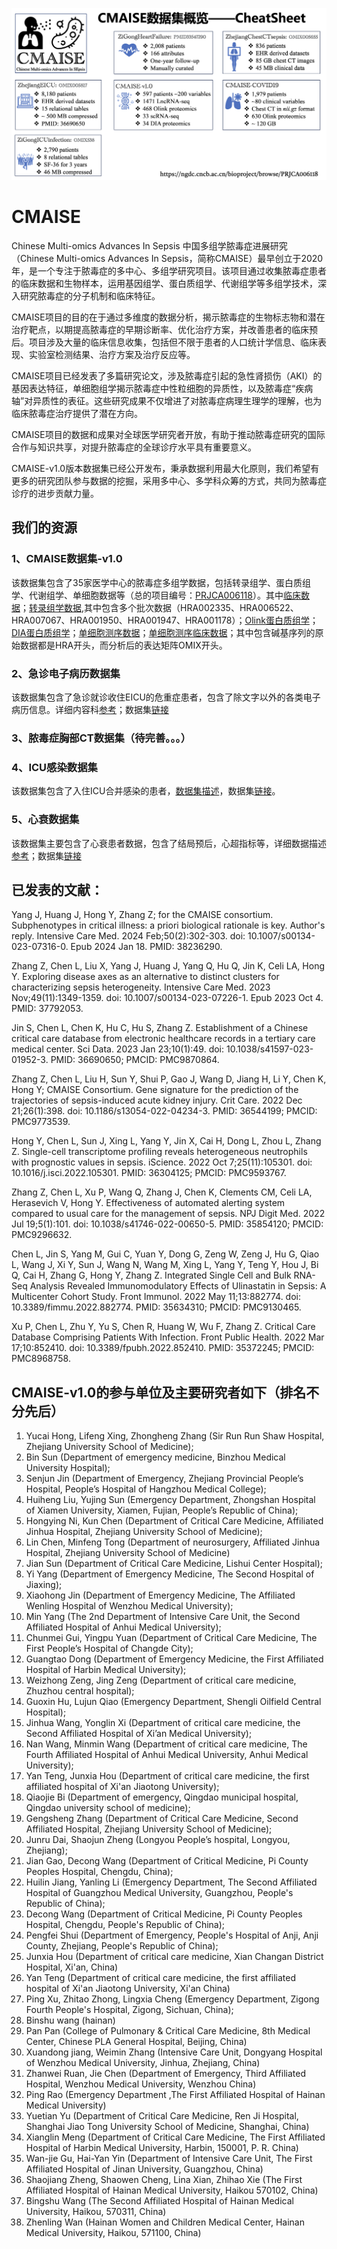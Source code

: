 
![Alt text](/Screenshot%202024-05-26%20at%2008.05.04.png)

# CMAISE

Chinese Multi-omics Advances In Sepsis
中国多组学脓毒症进展研究（Chinese Multi-omics Advances In Sepsis，简称CMAISE）最早创立于2020年，是一个专注于脓毒症的多中心、多组学研究项目。该项目通过收集脓毒症患者的临床数据和生物样本，运用基因组学、蛋白质组学、代谢组学等多组学技术，深入研究脓毒症的分子机制和临床特征。

CMAISE项目的目的在于通过多维度的数据分析，揭示脓毒症的生物标志物和潜在治疗靶点，以期提高脓毒症的早期诊断率、优化治疗方案，并改善患者的临床预后。项目涉及大量的临床信息收集，包括但不限于患者的人口统计学信息、临床表现、实验室检测结果、治疗方案及治疗反应等。

CMAISE项目已经发表了多篇研究论文，涉及脓毒症引起的急性肾损伤（AKI）的基因表达特征，单细胞组学揭示脓毒症中性粒细胞的异质性，以及脓毒症“疾病轴”对异质性的表征。这些研究成果不仅增进了对脓毒症病理生理学的理解，也为临床脓毒症治疗提供了潜在方向。

CMAISE项目的数据和成果对全球医学研究者开放，有助于推动脓毒症研究的国际合作与知识共享，对提升脓毒症的全球诊疗水平具有重要意义。

CMAISE-v1.0版本数据集已经公开发布，秉承数据利用最大化原则，我们希望有更多的研究团队参与数据的挖掘，采用多中心、多学科众筹的方式，共同为脓毒症诊疗的进步贡献力量。

## 我们的资源
### 1、CMAISE数据集-v1.0
该数据集包含了35家医学中心的脓毒症多组学数据，包括转录组学、蛋白质组学、代谢组学、单细胞数据等（总的项目编号：[PRJCA006118](https://ngdc.cncb.ac.cn/bioproject/browse/PRJCA006118)）。其中[临床数据](https://ngdc.cncb.ac.cn/omix/release/OMIX005606)；[转录组学数据](https://ngdc.cncb.ac.cn/gsa-human/browse/HRA002335),其中包含多个批次数据（HRA002335、HRA006522、HRA007067、HRA001950、HRA001947、HRA001178）；[Olink蛋白质组学](https://ngdc.cncb.ac.cn/omix/release/OMIX006238)；[DIA蛋白质组学](https://ngdc.cncb.ac.cn/omix/release/OMIX005608)；[单细胞测序数据](https://ngdc.cncb.ac.cn/omix/release/OMIX005600)；[单细胞测序临床数据](https://ngdc.cncb.ac.cn/omix/release/OMIX005601)；其中包含碱基序列的原始数据都是HRA开头，而分析后的表达矩阵OMIX开头。
### 2、急诊电子病历数据集
该数据集包含了急诊就诊收住EICU的危重症患者，包含了除文字以外的各类电子病历信息。详细内容科[参考](https://www.nature.com/articles/s41597-023-01952-3)；数据集[链接](https://ngdc.cncb.ac.cn/omix/release/OMIX005817)
### 3、脓毒症胸部CT数据集（待完善。。。）
### 4、ICU感染数据集
该数据集包含了入住ICU合并感染的患者，[数据集描述](https://www.frontiersin.org/journals/public-health/articles/10.3389/fpubh.2022.852410/full)，数据集[链接](https://ngdc.cncb.ac.cn/omix/view/OMIX538)。
### 5、心衰数据集
该数据集主要包含了心衰患者数据，包含了结局预后，心超指标等，详细数据描述[参考](https://www.nature.com/articles/s41597-021-00835-9)；数据集[链接](https://physionet.org/content/heart-failure-zigong/1.2/)


## 已发表的文献：

Yang J, Huang J, Hong Y, Zhang Z; for the CMAISE consortium. Subphenotypes in critical illness: a priori biological rationale is key. Author's reply. Intensive Care Med. 2024 Feb;50(2):302-303. doi: 10.1007/s00134-023-07316-0. Epub 2024 Jan 18. PMID: 38236290.

Zhang Z, Chen L, Liu X, Yang J, Huang J, Yang Q, Hu Q, Jin K, Celi LA, Hong Y. Exploring disease axes as an alternative to distinct clusters for characterizing sepsis heterogeneity. Intensive Care Med. 2023 Nov;49(11):1349-1359. doi: 10.1007/s00134-023-07226-1. Epub 2023 Oct 4. PMID: 37792053.

Jin S, Chen L, Chen K, Hu C, Hu S, Zhang Z. Establishment of a Chinese critical care database from electronic healthcare records in a tertiary care medical center. Sci Data. 2023 Jan 23;10(1):49. doi: 10.1038/s41597-023-01952-3. PMID: 36690650; PMCID: PMC9870864.

Zhang Z, Chen L, Liu H, Sun Y, Shui P, Gao J, Wang D, Jiang H, Li Y, Chen K, Hong Y; CMAISE Consortium. Gene signature for the prediction of the trajectories of sepsis-induced acute kidney injury. Crit Care. 2022 Dec 21;26(1):398. doi: 10.1186/s13054-022-04234-3. PMID: 36544199; PMCID: PMC9773539.

Hong Y, Chen L, Sun J, Xing L, Yang Y, Jin X, Cai H, Dong L, Zhou L, Zhang Z. Single-cell transcriptome profiling reveals heterogeneous neutrophils with prognostic values in sepsis. iScience. 2022 Oct 7;25(11):105301. doi: 10.1016/j.isci.2022.105301. PMID: 36304125; PMCID: PMC9593767.

Zhang Z, Chen L, Xu P, Wang Q, Zhang J, Chen K, Clements CM, Celi LA, Herasevich V, Hong Y. Effectiveness of automated alerting system compared to usual care for the management of sepsis. NPJ Digit Med. 2022 Jul 19;5(1):101. doi: 10.1038/s41746-022-00650-5. PMID: 35854120; PMCID: PMC9296632.

Chen L, Jin S, Yang M, Gui C, Yuan Y, Dong G, Zeng W, Zeng J, Hu G, Qiao L, Wang J, Xi Y, Sun J, Wang N, Wang M, Xing L, Yang Y, Teng Y, Hou J, Bi Q, Cai H, Zhang G, Hong Y, Zhang Z. Integrated Single Cell and Bulk RNA-Seq Analysis Revealed Immunomodulatory Effects of Ulinastatin in Sepsis: A Multicenter Cohort Study. Front Immunol. 2022 May 11;13:882774. doi: 10.3389/fimmu.2022.882774. PMID: 35634310; PMCID: PMC9130465.

Xu P, Chen L, Zhu Y, Yu S, Chen R, Huang W, Wu F, Zhang Z. Critical Care Database Comprising Patients With Infection. Front Public Health. 2022 Mar 17;10:852410. doi: 10.3389/fpubh.2022.852410. PMID: 35372245; PMCID: PMC8968758.


## CMAISE-v1.0的参与单位及主要研究者如下（排名不分先后）
1.	Yucai Hong, Lifeng Xing, Zhongheng Zhang (Sir Run Run Shaw Hospital, Zhejiang University School of Medicine); 
2.	Bin Sun (Department of emergency medicine, Binzhou Medical University Hospital);
3.	Senjun Jin (Department of Emergency, Zhejiang Provincial People’s Hospital, People’s Hospital of Hangzhou Medical College); 
4.	Huiheng Liu, Yujing Sun (Emergency Department, Zhongshan Hospital of Xiamen University, Xiamen, Fujian, People’s Republic of China);
5.	Hongying Ni, Kun Chen (Department of Critical Care Medicine, Affiliated Jinhua Hospital, Zhejiang University School of Medicine); 
6.	Lin Chen, Minfeng Tong (Department of neurosurgery, Affiliated Jinhua Hospital, Zhejiang University School of Medicine)
7.	Jian Sun (Department of Critical Care Medicine, Lishui Center Hospital); 
8.	Yi Yang (Department of Emergency Medicine, The Second Hospital of Jiaxing); 
9.	Xiaohong Jin (Department of Emergency Medicine, The Affiliated Wenling Hospital of Wenzhou Medical University); 
10.	Min Yang (The 2nd Department of Intensive Care Unit, the Second Affiliated Hospital of Anhui Medical University); 
11.	Chunmei Gui, Yingpu Yuan (Department of Critical Care Medicine, The First People’s Hospital of Changde City); 
12.	Guangtao Dong (Department of Emergency Medicine, the First Affiliated Hospital of Harbin Medical University); 
13.	Weizhong Zeng, Jing Zeng (Department of critical care medicine, Zhuzhou central hospital); 
14.	Guoxin Hu, Lujun Qiao (Emergency Department, Shengli Oilfield Central Hospital); 
15.	Jinhua Wang, Yonglin Xi (Department of critical care medicine, the Second Affiliated Hospital of Xi’an Medical University); 
16.	Nan Wang, Minmin Wang (Department of critical care medicine, The Fourth Affiliated Hospital of Anhui Medical University, Anhui Medical University); 
17.	Yan Teng, Junxia Hou (Department of critical care medicine, the first affiliated hospital of Xi'an Jiaotong University); 
18.	Qiaojie Bi (Department of emergency, Qingdao municipal hospital, Qingdao university school of medicine); 
19.	Gengsheng Zhang (Department of Critical Care Medicine, Second Affiliated Hospital, Zhejiang University School of Medicine); 
20.	Junru Dai, Shaojun Zheng (Longyou People’s hospital, Longyou, Zhejiang);
21.	Jian Gao, Decong Wang (Department of Critical Medicine, Pi County Peoples Hospital, Chengdu, China);
22.	Huilin Jiang, Yanling Li (Emergency Department, The Second Affiliated Hospital of Guangzhou Medical University, Guangzhou, People's Republic of China);
23.	Decong Wang (Department of Critical Medicine, Pi County Peoples Hospital, Chengdu, People's Republic of China);
24.	Pengfei Shui (Department of Emergency, People's Hospital of Anji, Anji County, Zhejiang, People's Republic of China);
25.	Junxia Hou (Department of critical care medicine, Xian Changan District Hospital, Xi'an, China)
26.	Yan Teng (Department of critical care medicine, the first affiliated hospital of Xi'an Jiaotong University, Xi'an China)
27.	Ping Xu, Zhitao Zhong, Lingxia Cheng (Emergency Department, Zigong Fourth People's Hospital, Zigong, Sichuan, China);
28.	Binshu wang (hainan)
29.	Pan Pan (College of Pulmonary & Critical Care Medicine, 8th Medical Center, Chinese PLA General Hospital, Beijing, China)
30.	Xuandong jiang, Weimin Zhang (Intensive Care Unit, Dongyang Hospital of Wenzhou Medical University, Jinhua, Zhejiang, China)
31.	Zhanwei Ruan, Jie Chen (Department of Emergency, Third Affiliated Hospital, Wenzhou Medical University, Wenzhou China)
32.	Ping Rao (Emergency Department ,The First Affiliated Hospital of Hainan Medical University)
33.	Yuetian Yu (Department of Critical Care Medicine, Ren Ji Hospital, Shanghai Jiao Tong University School of Medicine, Shanghai, China)
34.	Xianglin Meng (Department of Critical Care Medicine, The First Affiliated Hospital of Harbin Medical University, Harbin, 150001, P. R. China)
35.	Wan-jie Gu, Hai-Yan Yin (Department of Intensive Care Unit, The First Affiliated Hospital of Jinan University, Guangzhou, China)
36.	Shaojiang Zheng, Shaowen Cheng, Lina Xian, Zhihao Xie (The First Affiliated Hospital of Hainan Medical University, Haikou 570102, China)
37.	Bingshu Wang (The Second Affiliated Hospital of Hainan Medical University, Haikou, 570311, China)
38.	Zhenling Wan (Hainan Women and Children Medical Center, Hainan Medical University, Haikou, 571100, China)
